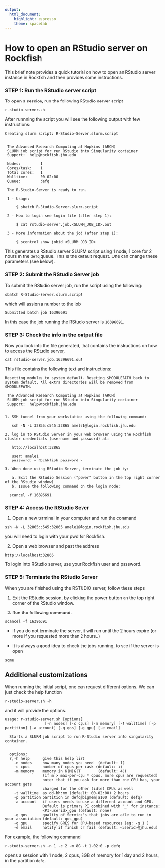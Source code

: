 ```yaml
---
output: 
  html_document: 
    highlight: espresso
    theme: spacelab
---
```

# How to open an RStudio server on Rockfish

This brief note provides a quick tutorial on how to open an RStudio server instance in Rockfish and then provides some instructions.

### STEP 1: Run the RStudio server script

To open a session, run the following RStudio server script

```{linux}
r-studio-server.sh
```

After runnning the script  you will see the following output with few instructions:

```{linux}
Creating slurm script: R-Studio-Server.slurm.script


 The Advanced Research Computing at Hopkins (ARCH)
 SLURM job script for run RStudio into Singularity container
 Support:  help@rockfish.jhu.edu

 Nodes:       	1
 Cores/task:  	1
 Total cores: 	1
 Walltime:    	00-02:00
 Queue:       	defq

 The R-Studio-Server is ready to run.

 1 - Usage:

	 $ sbatch R-Studio-Server.slurm.script

 2 - How to login see login file (after step 1):

	 $ cat rstudio-server.job.<SLURM_JOB_ID>.out

 3 - More information about the job (after step 1):

	 $ scontrol show jobid <SLURM_JOB_ID>
```

This generates a RStudio server SLURM script using 1 node, 1 core for 2 hours in the `defq` queue. This is the default request. One can change these parameters (see below).

### STEP 2: Submit the RStudio Server job

To submit the RStudio server job, run the script using the following:
```{linux}
sbatch R-Studio-Server.slurm.script
```

which will assign a number to the job
```{linux}
Submitted batch job 16396691
```
In this case the job running the RStudio server is `16396691`.

### STEP 3: Check the info in the output file
Now you look into the file generated, that contains the instructions on how to access the RStudio server, 
```{linux}
cat rstudio-server.job.16396691.out
```

This file contains the following text and instructions:

```{linux}
Resetting modules to system default. Reseting $MODULEPATH back to system default. All extra directories will be removed from $MODULEPATH.

 The Advanced Research Computing at Hopkins (ARCH)
 SLURM job script for run RStudio into Singularity container
 Support:  help@rockfish.jhu.edu


1. SSH tunnel from your workstation using the following command:

   ssh -N -L 32865:c545:32865 amele1@login.rockfish.jhu.edu

2. log in to RStudio Server in your web browser using the Rockfish cluster credentials (username and password) at:

   http://localhost:32865

   user: amele1
   password: < Rochkfish password >

3. When done using RStudio Server, terminate the job by:

   a. Exit the RStudio Session ("power" button in the top right corner of the RStudio window)
   b. Issue the following command on the login node:

  scancel -f 16396691
```


### STEP 4: Access the RStudio Sever

1. Open a new terminal in your computer and run the command

```{linux}
ssh -N -L 32865:c545:32865 amele1@login.rockfish.jhu.edu
```
you will need to login with your pwd for Rockfish.

2. Open a web browser and past the address
```
http://localhost:32865
```
To login into RStudio server, use your Rockfish user and password.



### STEP 5: Terminate the RStudio Server
When you are finished using the RSTUDIO server, follow these steps

1. Exit the RStudio session, by clicking the power button on the top right corner of the RStudio window.

2. Run the folllowing command. 
```{linux}
scancel -f 16396691
```

- If you do not terminate the server, it will run until the 2 hours expire (or more if you requested more than 2 hours..)

- It is always a good idea to check the jobs running, to see if the server is open
```{linux}
sqme
```


## Additional customizations

When running the initial script, one can request different options. We can just check the help function 
```
r-studio-server.sh -h
```
and it will provide the options. 

```
usage: r-studio-server.sh [options]
                  [-n nodes] [-c cpus] [-m memory] [-t walltime] [-p partition] [-a account] [-q qos] [-g gpu] [-e email]

  Starts a SLURM job script to run R-Studio server into singularity container.


  options:
  ?,-h help      give this help list
    -n nodes     how many nodes you need  (default: 1)
    -c cpus      number of cpus per task (default: 1)
    -m memory    memory in K|M|G|T        (default: 4G)
                 (if m > max-per-cpu * cpus, more cpus are requested)
                 note: that if you ask for more than one CPU has, your account gets
                 charged for the other (idle) CPUs as well
    -t walltime  as dd-hh:mm (default: 00-02:00) 2 hours
    -p partition partition in defq|bigmem|a100 (default: defq)
    -a account   if users needs to use a different account and GPU.
                 Default is primary PI combined with '_' for instance:
                 <PI-userid>_gpu (default: none)
    -q qos       quality of Service's that jobs are able to run in your association (default: qos_gpu)
    -g gpu       specify GRES for GPU-based resources (eg: -g 1 )
    -e email     notify if finish or fail (default: <userid>@jhu.edu)
```

For example, the following command

```
r-studio-server.sh -n 1 -c 2 -m 8G -t 1-02:0 -p defq 
```

opens a session with 1 node, 2 cpus, 8GB of memory for 1 day and 2 hours, in the partition `defq`. 
